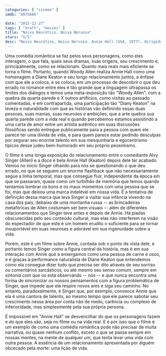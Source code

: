 ```yaml
---
categories: [ "cinema" ]
imdb: "0075686"

date: "2015-12-27"
tags: [ "draft", "movies" ]
title: "Noivo Neurótico, Noiva Nervosa"
stars: "5/5"
desc: "Noivo Neurótico, Noiva Nervosa. Annie Hall (USA, 1977). Dirigido por Woody Allen. Escrito por Woody Allen, Marshall Brickman. Com Woody Allen, Diane Keaton, Tony Roberts, Carol Kane, Paul Simon, Shelley Duvall, Janet Margolin, Colleen Dewhurst, Christopher Walken."
---
```

Uma comédia romântica se faz pelos seus personagens, como eles interagem, o que fala, quais seus dramas, suas origens, seu crescimento e, principalmente, como se relacionam. Quanto mais reais mais eficiente se torna o filme. Portanto, quando Woody Allen realiza Annie Hall como uma homenagem a Diane Keaton e seu longo relacionamento juntos, a ênfase com que ele a coloca, e se coloca, em um processo de descobrir o que deu errado no romance entre eles é tão grande que a linguagem ultrapassa os limites dos diálogos e temos uma meta-exposição tão "Woody Allen", com a quebra da quarta parede e X outros artifícios, como visitas ao passado comentadas, e em contrapartida, uma participação tão "Diany Keaton" na leveza e naturalidade com que as histórias vão definindo essas duas pessoas, suas manias, suas neuroses e ambições, que a arte quebra sua quarta parede com a vida real e quando percebemos estamos assistindo a uma carta de amor entre um artista autêntico em suas discussões filosóficas sendo entregue publicamente para a pessoa com quem ele parece ter uma dívida de vida, e para quem parece estar pedindo desculpas por segurar seu enorme talento em sua mesquinharia e egocentrismo típicos desse judeu bem-humorado em seu próprio pessimismo.

O filme é uma longa exposição do relacionamento entre o comediante Alvy Singer (Allen) e a doce e bela Annie Hall (Keaton) depois dele ter acabado. Vemos no início Singer olhando para nós se questionando o que deu errado, no que se seguem um enorme flashback que não necessariamente segue a linha temporal, mas que consegue fluir, independente da época em que se passaram, quase como um turbilhão de memória que temos quando tentamos lembrar os bons e os maus momentos com uma pessoa que se foi, mas que deixou uma marca indelével em nossa vida. É a tentativa de definição dessa marca que leva Singer a visitar sua infância vivendo na casa dos pais, debaixo de uma montanha russa -- as brincadeiras metafóricas de Allen costumam ser bem visuais -- além de diferentes relacionamentos que Singer teve antes e depois de Annie. Há piadas obscurecidas pelo seu conteúdo cultural, mas elas não interferem na visão do espectador de que este é um homem erudito o suficiente para se tornar insuportável em suas neuroses e adorável em sua ingenuidade sobre a vida.

Porém, este é um filme sobre Annie, contada sob o ponto de vista dele, e portanto temos Singer como a figura central da história, mas é em sua interação com Annie que a enxergamos como uma pessoa de carne e osso, e é graças à performance naturalista de Diane Keaton que entendemos como ela consegue dizer tudo que precisa ser dito através de seu sorriso ou comentários sarcásticos, ou até mesmo seu senso comum, sempre em sintonia com que os está observando -- nós -- e que nunca encontra uma forma de sincronizar os nossos pensamentos com a figura problemática de Singer, que impede que ela respire novos ares e siga seu caminho. No entanto, paradoxalmente, é Singer que, por exemplo, convence Annie que ela é uma cantora de talento, ao mesmo tempo que ele parece sabotar seu crescimento nessa área por conta não de medo, carência ou complexo de inferioridade, mas simplesmente pela sua própria persona.

É impossível em "Annie Hall" se desvencilhar do que os personagens fazem e do que eles são, seja no filme ou na vida real. E é por isso que o filme é um exemplo de como uma comédia romântica pode não precisar de muita narrativa, ou quase nenhum conflito, exceto o que se passa sempre em nossas mentes, na mente de qualquer um, que tenta levar uma vida com outra pessoa. A essência de um relacionamento apresentada por alguém obcecado pela morte: uma lição de vida.
